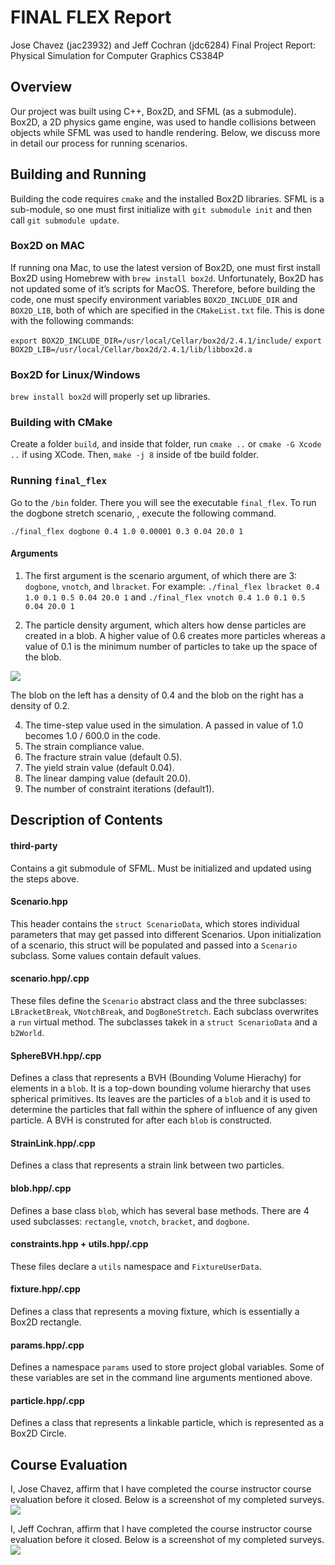 # FINAL FLEX Report
Jose Chavez (jac23932) and Jeff Cochran (jdc6284)
Final Project Report: Physical Simulation for Computer Graphics CS384P

## Overview
Our  project  was  built  using  C++,  Box2D,  and SFML (as a submodule). Box2D, a 2D physics game engine, was used to handle collisions between objects while SFML was used to handle rendering. Below, we discuss more in detail our process for running scenarios.

## Building and Running
Building   the   code   requires `cmake` and the installed  Box2D  libraries. SFML  is  a  sub-module, so one   must   first   initialize   with `git submodule init` and then call `git submodule update`.

### Box2D on MAC
If   running   ona  Mac,   to  use  the  latest  version  of  Box2D, one  must  first  install  Box2D  using  Homebrew with `brew install box2d`. Unfortunately, Box2D has  not  updated  some  of  it’s  scripts for MacOS. Therefore,   before   building the code, one  must  specify  environment  variables `BOX2D_INCLUDE_DIR` and `BOX2D_LIB`, both of which are specified in the `CMakeList.txt` file. This is done with the following commands:

`export BOX2D_INCLUDE_DIR=/usr/local/Cellar/box2d/2.4.1/include/`
`export BOX2D_LIB=/usr/local/Cellar/box2d/2.4.1/lib/libbox2d.a`

### Box2D for Linux/Windows
`brew install box2d` will properly set up libraries.

### Building with CMake
Create a folder `build`, and inside that folder, run `cmake ..` or `cmake -G Xcode ..` if using XCode. 
Then, `make -j 8` inside of tbe build folder.

### Running `final_flex`
Go to the `/bin` folder. There you will see the executable `final_flex`.
To run the dogbone stretch scenario, , execute the following command.
```
./final_flex dogbone 0.4 1.0 0.00001 0.3 0.04 20.0 1
```

#### Arguments
1. The first argument is the scenario argument, of which there are 3:  `dogbone`, `vnotch`, and `lbracket`. For example:
`./final_flex lbracket 0.4 1.0 0.1 0.5 0.04 20.0 1`
and 
`./final_flex vnotch 0.4 1.0 0.1 0.5 0.04 20.0 1`

2. The particle density argument, which alters how dense particles are created in a blob.  A higher value  of  0.6  creates  more  particles whereas a value of 0.1 is the minimum number of particles to take up the space of the blob.

![](https://i.imgur.com/kh9HCKS.png)

The blob on the left has a density of 0.4 and the blob on the right has a density of 0.2.

4. The  time-step  value  used  in  the  simulation. A  passed  in  value  of  1.0  becomes 1.0 / 600.0 in the code.
5. The strain compliance value.
6. The fracture strain value (default 0.5).
7. The yield strain value (default 0.04).
8. The linear damping value (default 20.0).
9. The number of constraint iterations (default1).

## Description of Contents
#### third-party
Contains a git submodule of SFML. Must be initialized and updated using the steps above.

#### Scenario.hpp
This header contains the `struct ScenarioData`, which stores individual parameters that may get passed into different Scenarios. Upon initialization of a scenario, this struct will be populated and passed into a `Scenario` subclass. Some values contain default values.

#### scenario.hpp/.cpp
These files define the `Scenario` abstract class and the three subclasses: `LBracketBreak`, `VNotchBreak`, and `DogBoneStretch`. Each subclass overwrites a `run` virtual method. The subclasses takek in a `struct ScenarioData` and a `b2World`.

#### SphereBVH.hpp/.cpp
Defines a class that represents a BVH (Bounding Volume Hierachy) for elements in a `blob`. It is a top-down bounding volume hierarchy that uses spherical primitives. Its leaves are the particles of a `blob` and it is used to determine the particles that fall within the sphere of influence of any given particle. A BVH is construted for after each `blob` is constructed.

#### StrainLink.hpp/.cpp
Defines a class that represents a strain link between two particles.

#### blob.hpp/.cpp
Defines a base class `blob`, which has several base methods. There are 4 used subclasses: `rectangle`, `vnotch`, `bracket`, and `dogbone`.

#### constraints.hpp + utils.hpp/.cpp
These files declare a `utils` namespace and `FixtureUserData`.

#### fixture.hpp/.cpp
Defines a class that represents a moving fixture, which is essentially a Box2D rectangle.

#### params.hpp/.cpp
Defines a namespace `params` used to store project global variables. Some of these variables are set in the command line arguments mentioned above.

#### particle.hpp/.cpp
Defines a class that represents a linkable particle, which is represented as a Box2D Circle.


## Course Evaluation
I, Jose Chavez, affirm that I have completed the course instructor course evaluation before it closed. Below is a screenshot of my completed surveys.
![](https://i.imgur.com/vwfEvEw.png)


I, Jeff Cochran, affirm that I have completed the course instructor course evaluation before it closed. Below is a screenshot of my completed surveys.
![](https://i.imgur.com/SxDIx8J.png)

